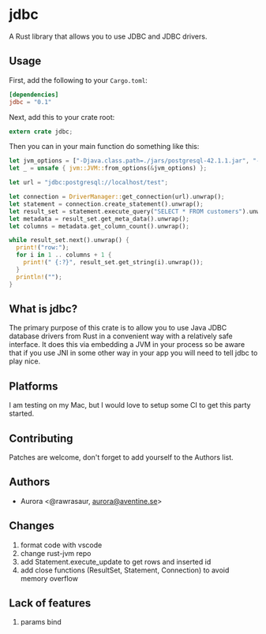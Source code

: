 # jdbc #

A Rust library that allows you to use JDBC and JDBC drivers.

## Usage

First, add the following to your `Cargo.toml`:

```toml
[dependencies]
jdbc = "0.1"
```

Next, add this to your crate root:

```rust
extern crate jdbc;
```

Then you can in your main function do something like this:

```rust
let jvm_options = ["-Djava.class.path=./jars/postgresql-42.1.1.jar", "-Xcheck:jni"];
let _ = unsafe { jvm::JVM::from_options(&jvm_options) };

let url = "jdbc:postgresql://localhost/test";

let connection = DriverManager::get_connection(url).unwrap();
let statement = connection.create_statement().unwrap();
let result_set = statement.execute_query("SELECT * FROM customers").unwrap();
let metadata = result_set.get_meta_data().unwrap();
let columns = metadata.get_column_count().unwrap();

while result_set.next().unwrap() {
  print!("row:");
  for i in 1 .. columns + 1 {
    print!(" {:?}", result_set.get_string(i).unwrap());
  }
  println!("");
}
```

## What is jdbc? ##

The primary purpose of this crate is to allow you to use Java JDBC database
drivers from Rust in a convenient way with a relatively safe interface. It does
this via embedding a JVM in your process so be aware that if you use JNI in some
other way in your app you will need to tell jdbc to play nice.

## Platforms ##

I am testing on my Mac, but I would love to setup some CI to get this party
started.

## Contributing ##

Patches are welcome, don't forget to add yourself to the Authors list.

## Authors ##

 - Aurora <@rawrasaur, aurora@aventine.se>

## Changes ##

1. format code with vscode
2. change rust-jvm repo
3. add Statement.execute_update to get rows and inserted id
4. add close functions (ResultSet, Statement, Connection) to avoid memory overflow

## Lack of features ##

1. params bind
